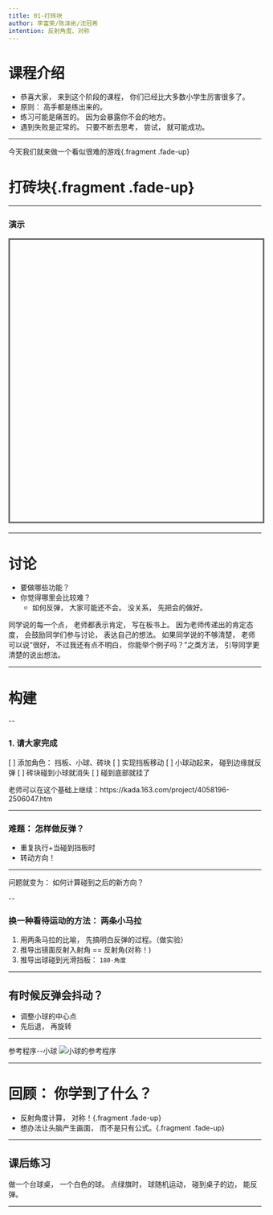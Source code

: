 ```yaml
---
title: 01-打砖块
author: 李富荣/陈泽彬/沈冠希
intention: 反射角度、对称
---
```


# 课程介绍
- 恭喜大家， 来到这个阶段的课程， 你们已经比大多数小学生厉害很多了。
- 原则： 高手都是练出来的。
- 练习可能是痛苦的。 因为会暴露你不会的地方。
- 遇到失败是正常的。 只要不断去思考， 尝试， 就可能成功。

---

今天我们就来做一个看似很难的游戏{.fragment .fade-up}
# 打砖块{.fragment .fade-up}

---

### 演示

<iframe data-src="https://kada.163.com/project/4045184-3299042.htm" width="800" height="560" frameborder="0" marginwidth="0" marginheight="0" scrolling="yes" style="border:3px solid #666; margin-bottom:5px; max-width: 100%;" allowfullscreen=""></iframe>

---

# 讨论
- 要做哪些功能？
- 你觉得哪里会比较难？
  - 如何反弹， 大家可能还不会。 没关系， 先把会的做好。

<aside class="notes">
    同学说的每一个点， 老师都表示肯定， 写在板书上。
    因为老师传递出的肯定态度， 会鼓励同学们参与讨论， 表达自己的想法。
    如果同学说的不够清楚， 老师可以说“很好， 不过我还有点不明白， 你能举个例子吗？”之类方法， 引导同学更清楚的说出想法。
</aside>

---

# 构建

--

### 1. 请大家完成

[ ] 添加角色： 挡板、小球、砖块
[ ] 实现挡板移动
[ ] 小球动起来， 碰到边缘就反弹
[ ] 砖块碰到小球就消失
[ ] 碰到底部就挂了

<aside class="notes">
    老师可以在这个基础上继续：https://kada.163.com/project/4058196-2506047.htm
</aside>

---

### 难题： 怎样做反弹？
- 重复执行+当碰到挡板时
- 转动方向！

---

问题就变为： 如何计算碰到之后的新方向？

--

### 换一种看待运动的方法： 两条小马拉


1. 用两条马拉的比喻， 先搞明白反弹的过程。（做实验）
2. 推导出镜面反射入射角 == 反射角(对称！)
3. 推导出球碰到光滑挡板： `180-角度`

---

## 有时候反弹会抖动？
- 调整小球的中心点
- 先后退， 再旋转

---

参考程序--小球
![小球的参考程序](https://i.loli.net/2019/11/12/Ghz3aTFKLAHUSfr.png)

---

# 回顾： 你学到了什么？
- 反射角度计算， 对称！{.fragment .fade-up}
- 想办法让头脑产生画面， 而不是只有公式。{.fragment .fade-up}

---

## 课后练习

做一个台球桌， 一个白色的球。 点绿旗时， 球随机运动， 碰到桌子的边， 能反弹。

---
